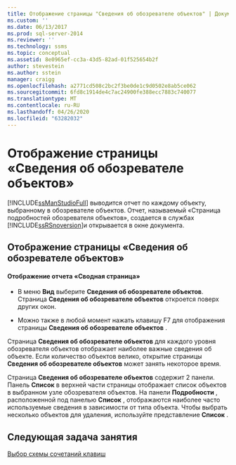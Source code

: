 ```yaml
---
title: Отображение страницы "Сведения об обозревателе объектов" | Документы Майкрософт
ms.custom: ''
ms.date: 06/13/2017
ms.prod: sql-server-2014
ms.reviewer: ''
ms.technology: ssms
ms.topic: conceptual
ms.assetid: 8e0965ef-cc3a-43d5-82ad-01f525654b2f
author: stevestein
ms.author: sstein
manager: craigg
ms.openlocfilehash: a2771cd508c2bc2f3be0de1c9d0502e8ab5ce062
ms.sourcegitcommit: 6fd8c1914de4c7ac24900fe388ecc7883c740077
ms.translationtype: MT
ms.contentlocale: ru-RU
ms.lasthandoff: 04/26/2020
ms.locfileid: "63282032"
---
```

# <a name="show-the-object-explorer-details-page"></a>Отображение страницы «Сведения об обозревателе объектов»
  [!INCLUDE[ssManStudioFull](../../includes/ssmanstudiofull-md.md)] выводится отчет по каждому объекту, выбранному в обозревателе объектов. Отчет, называемый «Страница подробностей обозревателя объектов», создается в службах [!INCLUDE[ssRSnoversion](../../includes/ssrsnoversion-md.md)]и открывается в окне документа.  
  
## <a name="showing-the-object-explorer-details-page"></a>Отображение страницы «Сведения об обозревателе объектов»  
  
#### <a name="to-show-the-summary-page"></a>Отображение отчета «Сводная страница»  
  
-   В меню **Вид** выберите **Сведения об обозревателе объектов**. Страница **Сведения об обозревателе объектов** откроется поверх других окон.  
  
-   Можно также в любой момент нажать клавишу F7 для отображения страницы **Сведения об обозревателе объектов** .  
  
 Страница **Сведения об обозревателе объектов** для каждого уровня обозревателя объектов отображает наиболее важные сведения об объекте. Если количество объектов велико, открытие страницы **Сведения об обозревателе объектов** может занять некоторое время.  
  
 Страница **Сведения об обозревателе объектов** содержит 2 панели. Панель **Список** в верхней части страницы отображает список объектов в выбранном узле обозревателя объектов. На панели **Подробности** , расположенной под панелью **Список** , отображаются наиболее часто используемые сведения в зависимости от типа объекта. Чтобы выбрать несколько объектов для удаления, используйте представление **Список** .  
  
## <a name="next-task-in-lesson"></a>Следующая задача занятия  
 [Выбор схемы сочетаний клавиш](lesson-1-6-select-the-keyboard-shortcut-scheme.md)  
  
  
